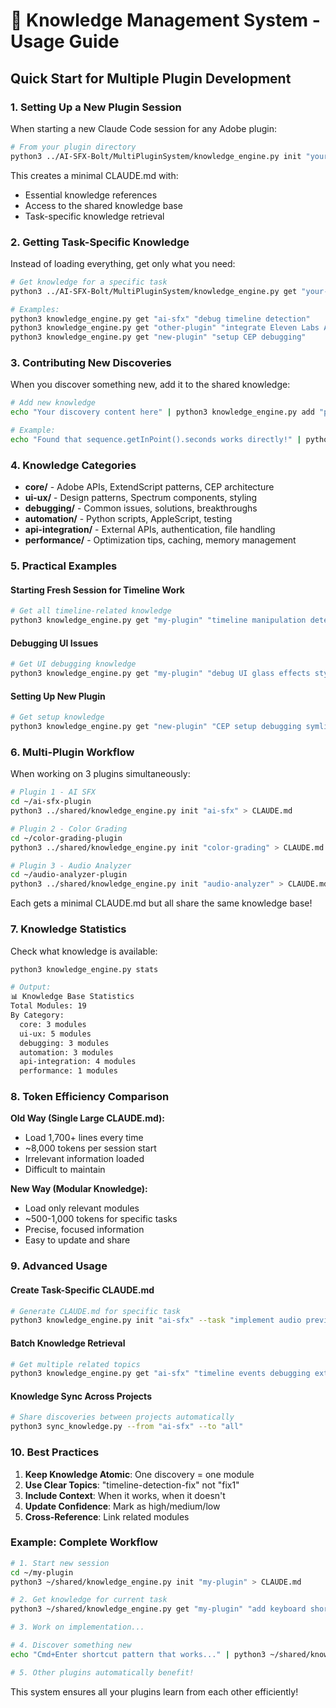# 🚀 Knowledge Management System - Usage Guide

## Quick Start for Multiple Plugin Development

### 1. Setting Up a New Plugin Session

When starting a new Claude Code session for any Adobe plugin:

```bash
# From your plugin directory
python3 ../AI-SFX-Bolt/MultiPluginSystem/knowledge_engine.py init "your-plugin-name" > CLAUDE.md
```

This creates a minimal CLAUDE.md with:
- Essential knowledge references
- Access to the shared knowledge base
- Task-specific knowledge retrieval

### 2. Getting Task-Specific Knowledge

Instead of loading everything, get only what you need:

```bash
# Get knowledge for a specific task
python3 ../AI-SFX-Bolt/MultiPluginSystem/knowledge_engine.py get "your-plugin" "implement glass UI effects"

# Examples:
python3 knowledge_engine.py get "ai-sfx" "debug timeline detection"
python3 knowledge_engine.py get "other-plugin" "integrate Eleven Labs API"
python3 knowledge_engine.py get "new-plugin" "setup CEP debugging"
```

### 3. Contributing New Discoveries

When you discover something new, add it to the shared knowledge:

```bash
# Add new knowledge
echo "Your discovery content here" | python3 knowledge_engine.py add "plugin-name" "category" "topic-name"

# Example:
echo "Found that sequence.getInPoint().seconds works directly!" | python3 knowledge_engine.py add "ai-sfx" "debugging" "direct-timeline-access"
```

### 4. Knowledge Categories

- **core/** - Adobe APIs, ExtendScript patterns, CEP architecture
- **ui-ux/** - Design patterns, Spectrum components, styling
- **debugging/** - Common issues, solutions, breakthroughs
- **automation/** - Python scripts, AppleScript, testing
- **api-integration/** - External APIs, authentication, file handling
- **performance/** - Optimization tips, caching, memory management

### 5. Practical Examples

#### Starting Fresh Session for Timeline Work
```bash
# Get all timeline-related knowledge
python3 knowledge_engine.py get "my-plugin" "timeline manipulation detection events"
```

#### Debugging UI Issues
```bash
# Get UI debugging knowledge
python3 knowledge_engine.py get "my-plugin" "debug UI glass effects styling"
```

#### Setting Up New Plugin
```bash
# Get setup knowledge
python3 knowledge_engine.py get "new-plugin" "CEP setup debugging symlinks manifest"
```

### 6. Multi-Plugin Workflow

When working on 3 plugins simultaneously:

```bash
# Plugin 1 - AI SFX
cd ~/ai-sfx-plugin
python3 ../shared/knowledge_engine.py init "ai-sfx" > CLAUDE.md

# Plugin 2 - Color Grading
cd ~/color-grading-plugin  
python3 ../shared/knowledge_engine.py init "color-grading" > CLAUDE.md

# Plugin 3 - Audio Analyzer
cd ~/audio-analyzer-plugin
python3 ../shared/knowledge_engine.py init "audio-analyzer" > CLAUDE.md
```

Each gets a minimal CLAUDE.md but all share the same knowledge base!

### 7. Knowledge Statistics

Check what knowledge is available:

```bash
python3 knowledge_engine.py stats

# Output:
📊 Knowledge Base Statistics
Total Modules: 19
By Category:
  core: 3 modules
  ui-ux: 5 modules
  debugging: 3 modules
  automation: 3 modules
  api-integration: 4 modules
  performance: 1 modules
```

### 8. Token Efficiency Comparison

**Old Way (Single Large CLAUDE.md):**
- Load 1,700+ lines every time
- ~8,000 tokens per session start
- Irrelevant information loaded
- Difficult to maintain

**New Way (Modular Knowledge):**
- Load only relevant modules
- ~500-1,000 tokens for specific tasks
- Precise, focused information
- Easy to update and share

### 9. Advanced Usage

#### Create Task-Specific CLAUDE.md
```bash
# Generate CLAUDE.md for specific task
python3 knowledge_engine.py init "ai-sfx" --task "implement audio preview" > CLAUDE.md
```

#### Batch Knowledge Retrieval
```bash
# Get multiple related topics
python3 knowledge_engine.py get "ai-sfx" "timeline events debugging extendscript"
```

#### Knowledge Sync Across Projects
```bash
# Share discoveries between projects automatically
python3 sync_knowledge.py --from "ai-sfx" --to "all"
```

### 10. Best Practices

1. **Keep Knowledge Atomic**: One discovery = one module
2. **Use Clear Topics**: "timeline-detection-fix" not "fix1"
3. **Include Context**: When it works, when it doesn't
4. **Update Confidence**: Mark as high/medium/low
5. **Cross-Reference**: Link related modules

### Example: Complete Workflow

```bash
# 1. Start new session
cd ~/my-plugin
python3 ~/shared/knowledge_engine.py init "my-plugin" > CLAUDE.md

# 2. Get knowledge for current task
python3 ~/shared/knowledge_engine.py get "my-plugin" "add keyboard shortcuts"

# 3. Work on implementation...

# 4. Discover something new
echo "Cmd+Enter shortcut pattern that works..." | python3 ~/shared/knowledge_engine.py add "my-plugin" "ui-ux" "keyboard-shortcuts-pattern"

# 5. Other plugins automatically benefit!
```

This system ensures all your plugins learn from each other efficiently!